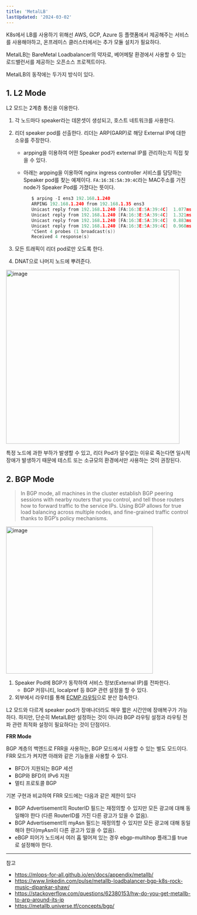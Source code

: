 ```yaml
---
title: 'MetalLB'
lastUpdated: '2024-03-02'
---
```


K8s에서 LB를 사용하기 위해선 AWS, GCP, Azure 등 플랫폼에서 제공해주는 서비스를 사용해야하고, 온프레미스 클러스터에서는 추가 모듈 설치가 필요하다.

MetalLB는 BareMetal Loadbalancer의 약자로, 베어메탈 환경에서 사용할 수 있는 로드밸런서를 제공하는 오픈소스 프로젝트이다.

MetalLB의 동작에는 두가지 방식이 있다.

## 1. L2 Mode

L2 모드는 2계층 통신을 이용한다.

1. 각 노드마다 speaker라는 데몬셋이 생성되고, 호스트 네트워크를 사용한다. 
2. 리더 speaker pod를 선출한다. 리더는 ARP(GARP)로 해당 External IP에 대한 소유를 주장한다.
   - arpping을 이용하여 어떤 Speaker pod가 external IP를 관리하는지 직접 찾을 수 있다.
   - 아래는 arpping을 이용하여 nginx ingress controller 서비스를 담당하는 Speaker pod를 찾는 예제이다. `FA:16:3E:5A:39:4C`라는 MAC주소를 가진 node가 Speaker Pod를 가졌다는 뜻이다.

     ```c
        $ arping -I ens3 192.168.1.240
        ARPING 192.168.1.240 from 192.168.1.35 ens3
        Unicast reply from 192.168.1.240 [FA:16:3E:5A:39:4C]  1.077ms
        Unicast reply from 192.168.1.240 [FA:16:3E:5A:39:4C]  1.321ms
        Unicast reply from 192.168.1.240 [FA:16:3E:5A:39:4C]  0.883ms
        Unicast reply from 192.168.1.240 [FA:16:3E:5A:39:4C]  0.968ms
        ^CSent 4 probes (1 broadcast(s))
        Received 4 response(s)
     ```
    
3. 모든 트래픽이 리더 pod로만 오도록 한다.
4. DNAT으로 나머지 노드에 뿌려준다.

<img width="473" alt="image" src="https://github.com/rlaisqls/rlaisqls/assets/81006587/d55f9dfb-0838-4eff-a676-635df69e95ef">

특정 노드에 과한 부하가 발생할 수 있고, 리더 Pod가 알수없는 이유로 죽는다면 일시적 장애가 발생하기 때문에 테스트 또는 소규모의 환경에서만 사용하는 것이 권장된다.

## 2. BGP Mode

> In BGP mode, all machines in the cluster establish BGP peering sessions with nearby routers that you control, and tell those routers how to forward traffic to the service IPs. Using BGP allows for true load balancing across multiple nodes, and fine-grained traffic control thanks to BGP’s policy mechanisms.

<img width="400" alt="image" src="https://github.com/rlaisqls/rlaisqls/assets/81006587/00d3689a-2aef-4231-9dca-bdc436bb9553">

1. Speaker Pod에 BGP가 동작하여 서비스 정보(External IP)를 전파한다.
   - BGP 커뮤니티, localpref 등 BGP 관련 설정을 할 수 있다.
2. 외부에서 라우터를 통해 [ECMP 라우팅](https://ko.wikipedia.org/wiki/ECMP)으로 분산 접속한다.

L2 모드와 다르게 speaker pod가 장애나더라도 매우 짧은 시간안에 장애복구가 가능하다. 하지만, 단순히 MetalLB만 설정하는 것이 아니라 BGP 라우팅 설정과 라우팅 전파 관련 최적화 설정이 필요하다는 것이 단점이다.

**FRR Mode**

BGP 계층의 백엔드로 FRR을 사용하는, BGP 모드에서 사용할 수 있는 별도 모드이다. FRR 모드가 켜지면 아래와 같은 기능들을 사용할 수 있다.

- BFD가 지원되는 BGP 세션
- BGP와 BFD의 IPv6 지원
- 멀티 프로토콜 BGP

기본 구현과 비교하여 FRR 모드에는 다음과 같은 제한이 있다

- BGP Advertisement의 RouterID 필드는 재정의할 수 있지만 모든 광고에 대해 동일해야 한다 (다른 RouterID를 가진 다른 광고가 있을 수 없음).
- BGP Advertisement의 myAsn 필드는 재정의할 수 있지만 모든 광고에 대해 동일해야 한다(myAsn이 다른 광고가 있을 수 없음).
- eBGP 피어가 노드에서 여러 홉 떨어져 있는 경우 ebgp-multihop 플래그를 true로 설정해야 한다.

---
참고 
- https://mlops-for-all.github.io/en/docs/appendix/metallb/
- https://www.linkedin.com/pulse/metallb-loadbalancer-bgp-k8s-rock-music-dipankar-shaw/
- https://stackoverflow.com/questions/62380153/hw-do-you-get-metallb-to-arp-around-its-ip
- https://metallb.universe.tf/concepts/bgp/